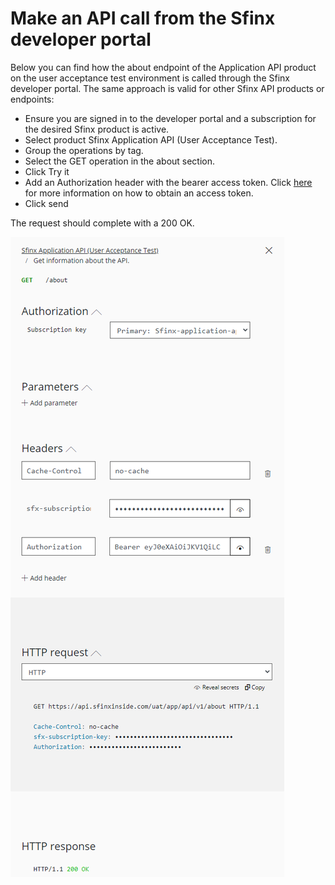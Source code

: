 # Make an API call from the Sfinx developer portal

Below you can find how the about endpoint of the Application API product on the user acceptance test environment is called through the Sfinx developer portal. The same approach is valid for other Sfinx API products or endpoints:

* Ensure you are signed in to the developer portal and a subscription for the desired Sfinx product is active.
* Select product Sfinx Application API (User Acceptance Test).
* Group the operations by tag.
* Select the GET operation in the about section.
* Click Try it
* Add an Authorization header with the bearer access token. Click [here](./postman-request-access-token) for more information on how to obtain an access token.
* Click send

The request should complete with a 200 OK.

![Try it](./../media/developer-portal-try-about-endpoint.png)
